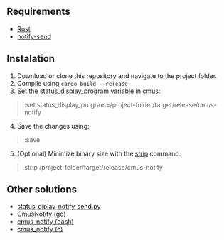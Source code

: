 ## Requirements
- [Rust](https://github.com/rust-lang/rust)
- [notify-send](https://ss64.com/bash/notify-send.html)

## Instalation
1. Download or clone this repository and navigate to the project folder.
2. Compile using `cargo build --release`
3. Set the status_display_program variable in cmus:
> :set status_display_program=/project-folder/target/release/cmus-notify
4. Save the changes using:
> :save
5. (Optional) Minimize binary size with the [strip](https://linux.die.net/man/1/strip) command.
> strip /project-folder/target/release/cmus-notify

## Other solutions
- [status_diplay_notify_send.py](https://github.com/cmus/cmus/wiki/status_diplay_notify_send.py)
- [CmusNotify (go)](https://github.com/sebojanko/CmusNotify)
- [cmus_notify (bash)](https://gist.github.com/VonHeikemen/1eb9c0f9edef923100fbab41a65049a2)
- [cmus_notify (c)](https://gist.github.com/VonHeikemen/93db9290a3e7a166df514cfc6e3423f2)
